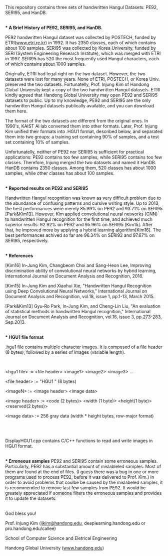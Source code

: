 This repository contains three sets of handwritten Hangul Datasets: PE92, SERI95, and HanDB.

<br>
<b>* A Brief History of PE92, SERI95, and HanDB.</b>

PE92 handwritten Hangul dataset was collected by POSTECH, funded by ETRI(www.etri.re.kr) in 1992. It has 2350 classes, each of which contains about 100 samples. SERI95 was collected by Korea University, funded by SERI (System Engineering Research Institute), which was merged with ETRI in 1997. SERI95 has 520 the most frequently used Hangul characters, each of which contains about 1000 samples.

Originally, ETRI had legal right on the two dataset. However, the two datasets were lost for many years. None of ETRI, POSTECH, or Korea Univ. preserved the two datasets. Fortunatelly, Prof. Injung Kim of Handong Global University kept a copy of the two handwritten Hangul datasets. ETRI kindly agreed that Handong Global University may open PE92 and SERI95 datasets to public. Up to my knowledge, PE92 and SERI95 are the only handwritten Hangul datasets publically available, and you can download them here.

The format of the two datasets are different from the original ones. In 1990's, KAIST AI lab converted them into other formats. Later, Prof. Injung Kim unified their formats into .HGU1 format, described below, and separated them into two groups: a training set containing 90% of samples, and a test set containing 10% of samples.

Unfortunatelly, neither of PE92 nor SERI95 is sufficient for practical applications: PE92 contains too few samples, while SERI95 contains too few classes. Therefore, Injung merged the two datasets and named it HanDB. HanDB contains 2350 classes. Among them, 520 classes has about 1000 samples, while other classes has about 100 samples.


<br>
<b>* Reported results on PE92 and SERI95</b>

Handwritten Hangul recognition was known as very difficult problem due to the abundance of confusing patterns and cursive writing style. Up to 2013, the best performances were merely 85.99% on PE92 and 93.71% on SERI95 [Park&Kim13]. However, Kim applied convolutional neural networks (CNN) to handwritten Hangul recognition for the first time, and achieved much superior results: 92.92% on PE92 and 95.96% on SERI95 [Kim15]. After that, he improved more by applying a hybrid learning algorithm[Kim16]. The best performances achived so far are 96.34% on SERI92 and 97.67% on SERI95, respectively.


<br>
<b>* References</b>

[Kim16] In-Jung Kim, Changbeom Choi and Sang-Heon Lee, Improving discrimination ability of convolutional neural networks by hybrid learning, International 
Journal on Document Analysis and Recognition, 2016.

[Kim15] In-Jung Kim and Xiaohui Xie, "Handwritten Hangul Recognition using Deep Convolutional Neural Networks," International Journal on Document Analysis and Recognition, vol.18, issue 1, pp.1-13, March 2015.

[Park&Kim13] Gyu-Ro Park, In-Jung Kim, and Cheng-Lin Liu, "An evaluation of statistical methods in handwritten Hangul recognition," International Journal on Document Analysis and Recognition, vol.16, issue 3, pp.273-283, Sep.2013.


<br>
<b>* HGU1 file format</b>

.hgu1 file contains multiple character images. It is composed of a file header (8 bytes), followed by a series of images (variable length).

<br>

&lt;hgu1 file> := &lt;file header> &lt;image1> &lt;image2> &lt;image3> ...

&lt;file header> := "HGU1    " (8 bytes)

&lt;imageN> := &lt;image header> &lt;image data>

&lt;image header> := &lt;code (2 bytes)> &lt;width (1 byte)> &lt;height(1 byte)> &lt;reserved(2 bytes)>

&lt;image data> := 256 gray data (width * height bytes, row-major format)


<br>
<br>

DisplayHGU1.cpp contains C/C++ functions to read and write images in HGU1 format.


<br>
<b>* Erroneous samples</b>
PE92 and SERI95 contain some erroneous samples. Particularly, PE92 has a substantial amount of mislableled samples. Most of them are found at the end of files. (I guess there was a bug in one or more programs used to process PE92, before it was delivered to Prof. Kim.)
In order to avoid problems that coulbe be caused by the mislabeled samples, it is recommended to remove last few samples from PE92. It would be greately appreciated if someone filters the erroneous samples and provides it to update the datasets.

<br>
<br>

God bless you!

Prof. Injung Kim (ijkim@handong.edu, deeplearning.handong.edu or pro.handong.edu/callee)

School of Computer Science and Eletrical Engineering

Handong Global University (www.handong.edu)

